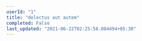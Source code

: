 ```yaml
---
userId: "1"
title: "delectus aut autem"
completed: False
last_updated: "2021-06-22T02:25:58.084494+05:30"
---
```

